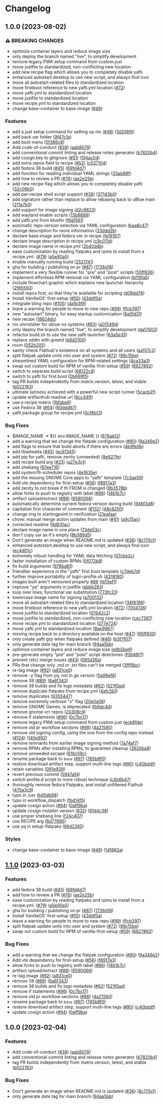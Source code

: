 # Changelog

## 1.0.0 (2023-08-02)


### ⚠ BREAKING CHANGES

* optimize container layers and reduce image size
* only deploy the branch named "live", to simplify development
* remove legacy PWA setup command from custom.just
* move justfile to standardized, non-conflicting new location
* add new recipe flag which allows you to completely disable yafti
* enhanced autostart.desktop to use new script, and always find icon
* move all autostart-related files to standardized location
* move firstboot reference to new yafti.yml location ([#72](https://github.com/jh-devv/ublue-sapphypr/issues/72))
* move yafti.yml to standardized location
* move justfile to standardized location
* move recipe.yml to standardized location
* change base-container to base-image ([#49](https://github.com/jh-devv/ublue-sapphypr/issues/49))

### Features

* add a just setup command for setting up nix ([#48](https://github.com/jh-devv/ublue-sapphypr/issues/48)) ([1d208f6](https://github.com/jh-devv/ublue-sapphypr/commit/1d208f6eaec5000daab9e4bce69e5547a916df89))
* add back usr folder ([9f47c1e](https://github.com/jh-devv/ublue-sapphypr/commit/9f47c1eddfc00779de2fc4c07bb6816bda9adf76))
* add boot menu ([5f386c8](https://github.com/jh-devv/ublue-sapphypr/commit/5f386c87b34cff2925e0895c3106793a9e76df2b))
* Add code-of-conduct ([#39](https://github.com/jh-devv/ublue-sapphypr/issues/39)) ([aab8078](https://github.com/jh-devv/ublue-sapphypr/commit/aab8078cfdc7d2354e057a0ca4771d3a53d2df4c))
* add conventional commit linting and release notes generator ([b7820b4](https://github.com/jh-devv/ublue-sapphypr/commit/b7820b4ba312ca939d0dc977ed9f6a08d135324b))
* add cosign.key to gitignore ([#51](https://github.com/jh-devv/ublue-sapphypr/issues/51)) ([5f4ac04](https://github.com/jh-devv/ublue-sapphypr/commit/5f4ac049a7f60bb55e40da809e29ac1dd9f65fc9))
* add extra repos field to recipe ([#52](https://github.com/jh-devv/ublue-sapphypr/issues/52)) ([c537104](https://github.com/jh-devv/ublue-sapphypr/commit/c537104ba2695a3c843ba7e67e7a118665f50c9a))
* add fedora 38 build ([#45](https://github.com/jh-devv/ublue-sapphypr/issues/45)) ([69fd4d7](https://github.com/jh-devv/ublue-sapphypr/commit/69fd4d7a57c5ce39331e47e8dedeb2a2f643190f))
* add function for reading individual YAML strings ([33ab88f](https://github.com/jh-devv/ublue-sapphypr/commit/33ab88f7940b6e360d3e8d7f4a1b0b393547dd92))
* add how to review a PR ([#76](https://github.com/jh-devv/ublue-sapphypr/issues/76)) ([ae2e25b](https://github.com/jh-devv/ublue-sapphypr/commit/ae2e25b92f5ebebed2fcaad53ecfab651a639d12))
* add new recipe flag which allows you to completely disable yafti ([32c06b0](https://github.com/jh-devv/ublue-sapphypr/commit/32c06b0867b0e4f66c3d1dfa303530682c16a52f))
* add per-recipe shell script support ([#38](https://github.com/jh-devv/ublue-sapphypr/issues/38)) ([37143b0](https://github.com/jh-devv/ublue-sapphypr/commit/37143b0e23582f8754808b77aee4b594bb877ba1))
* add signature rather than replace to allow rebasing back to uBlue main ([211a7b0](https://github.com/jh-devv/ublue-sapphypr/commit/211a7b05a82ddda18c63f9a239f7726f119cb935))
* add support for image signing ([d2c9823](https://github.com/jh-devv/ublue-sapphypr/commit/d2c98237f414b826d84cbb3199e9a9707ac67124))
* add wayland enable scripts ([13b9888](https://github.com/jh-devv/ublue-sapphypr/commit/13b98889cf90042d4876921522445658476c9f82))
* add yafti.yml from bluefin ([f9a1561](https://github.com/jh-devv/ublue-sapphypr/commit/f9a1561f2c8a718890f4d932db8ce625342610e2))
* automatic repo version selection via YAML configuration ([baa8c47](https://github.com/jh-devv/ublue-sapphypr/commit/baa8c47ffa97ae25077d205432bec0c549b27319))
* change description for more information ([33ddd2b](https://github.com/jh-devv/ublue-sapphypr/commit/33ddd2bbac6eebbf4716af0465808f2e2fe56ebc))
* declare base image and fedora ver in recipe ([fe16187](https://github.com/jh-devv/ublue-sapphypr/commit/fe16187a92400865b4f96e82ce4d6781478bdfe6))
* declare image description in recipe.yml ([c9c011d](https://github.com/jh-devv/ublue-sapphypr/commit/c9c011d842a9ef9ec5d3976a0fd167b22ca0f0ed))
* declare image name in recipe.yml ([2b40d4b](https://github.com/jh-devv/ublue-sapphypr/commit/2b40d4b4367c669f1e557194db7bc14ac40f8b53))
* ease customization by reading flatpaks and rpms to install from a recipe.yml. ([#79](https://github.com/jh-devv/ublue-sapphypr/issues/79)) ([a5e90a5](https://github.com/jh-devv/ublue-sapphypr/commit/a5e90a588f58a938405bf513d1032955be34028e))
* enable manually running build ([2521741](https://github.com/jh-devv/ublue-sapphypr/commit/2521741049e25b13c3865225be26c3d63aa84a21))
* gha for building / publishing on pr ([#87](https://github.com/jh-devv/ublue-sapphypr/issues/87)) ([1726d18](https://github.com/jh-devv/ublue-sapphypr/commit/1726d182ee95ce5eb13f47212799a68b63c5aefc))
* implement a very flexible runner for "pre" and "post" scripts ([55ff636](https://github.com/jh-devv/ublue-sapphypr/commit/55ff6363be7a783a5949ede05575d2936a4c6e29))
* implement effortless RPM removal via YAML configuration ([bf19fa5](https://github.com/jh-devv/ublue-sapphypr/commit/bf19fa5eca5b6440f4cfe83aa33c2c2e5797d33e))
* include flowchart graphic which explains new launcher hierarchy ([2f85593](https://github.com/jh-devv/ublue-sapphypr/commit/2f85593176abfe9eafdd59780d7909e386af4c15))
* install repos first, so that they're available for scripting ([d09dd76](https://github.com/jh-devv/ublue-sapphypr/commit/d09dd7624355076616735f82e066f364c0d02470))
* Install VanillaOS' first-setup ([#55](https://github.com/jh-devv/ublue-sapphypr/issues/55)) ([43ddf0a](https://github.com/jh-devv/ublue-sapphypr/commit/43ddf0a123911f9dedc3a76dcfc314a7cb37e871))
* integrate bling repo ([#105](https://github.com/jh-devv/ublue-sapphypr/issues/105)) ([da1b3f9](https://github.com/jh-devv/ublue-sapphypr/commit/da1b3f9ca2cf276f277b9357a4ceaadfa7c3937e))
* leave a warning for people to move to new repo ([#99](https://github.com/jh-devv/ublue-sapphypr/issues/99)) ([ffcb397](https://github.com/jh-devv/ublue-sapphypr/commit/ffcb3973bd540d679ab033ed94de6336b903e7dd))
* new "autostart" binary, for easy startup customization ([8a5fd31](https://github.com/jh-devv/ublue-sapphypr/commit/8a5fd31f8877ff425dd360ab2cd8a63e67ddd95a))
* new recipe ([18624dc](https://github.com/jh-devv/ublue-sapphypr/commit/18624dc1ca21e7160ce80a04b27c18074a3f9dcf))
* nix uninstaller for ublue-os systems ([#93](https://github.com/jh-devv/ublue-sapphypr/issues/93)) ([a01549d](https://github.com/jh-devv/ublue-sapphypr/commit/a01549d081f199c25d923751db4e88718c371612))
* only deploy the branch named "live", to simplify development ([da17603](https://github.com/jh-devv/ublue-sapphypr/commit/da17603567bd7206a844d932c1cac34329d05817))
* refactor build.sh to use the new yafti launcher ([63a5e35](https://github.com/jh-devv/ublue-sapphypr/commit/63a5e3583b1f3fdd4224e5f7cf9844c7a2b3f0da))
* replace sddm with greetd ([b6d2100](https://github.com/jh-devv/ublue-sapphypr/commit/b6d2100801457885b61ee5876515199feb394ee7))
* rocm ([052b205](https://github.com/jh-devv/ublue-sapphypr/commit/052b2055bc9ba91af5fc987619f697fcf2f65a17))
* sanity check Flathub's existence on all systems and all users ([aa157c2](https://github.com/jh-devv/ublue-sapphypr/commit/aa157c2514f8725e7535501fc4a02f95544a5850))
* split flatpak update units into user and system ([#72](https://github.com/jh-devv/ublue-sapphypr/issues/72)) ([99c15be](https://github.com/jh-devv/ublue-sapphypr/commit/99c15be6f012cb590891c5ef16b2613dc538d144))
* streamlined YAML configuration for RPM-related settings ([4ca33a3](https://github.com/jh-devv/ublue-sapphypr/commit/4ca33a3fe37afeb14a5e764813f623be7c2af042))
* swap out custom build for RPM of vanilla-first-setup ([#59](https://github.com/jh-devv/ublue-sapphypr/issues/59)) ([6927892](https://github.com/jh-devv/ublue-sapphypr/commit/6927892581dadf8f31419a0d9b070bb7268513ba))
* switch to separate build script ([68122c8](https://github.com/jh-devv/ublue-sapphypr/commit/68122c87cacbadc47bd85403c2d1c5b5b49eab3f))
* switch to yafti for first boot ([0b669f5](https://github.com/jh-devv/ublue-sapphypr/commit/0b669f5bb502c5e334474c54c95fbb7fed184b36))
* tag PR builds independently from matrix.version, latest, and stable ([b022183](https://github.com/jh-devv/ublue-sapphypr/commit/b02218386235e6d40a11a48b5b1171e9acf8d1eb))
* ultimate laziness achieved with a powerful new script runner ([5cacb2f](https://github.com/jh-devv/ublue-sapphypr/commit/5cacb2fcd86aa499aba4188ef6357e7e008373bc))
* update artifacthub readme url ([6cc44ff](https://github.com/jh-devv/ublue-sapphypr/commit/6cc44ff4a9462727260733d9c973aae5a3f90c46))
* use a recipe matrix ([1bfabe6](https://github.com/jh-devv/ublue-sapphypr/commit/1bfabe674e92dd5bf7fc12956941857de4eacd0a))
* use Fedora 38 ([#64](https://github.com/jh-devv/ublue-sapphypr/issues/64)) ([60ddd67](https://github.com/jh-devv/ublue-sapphypr/commit/60ddd67713b1fd843377276dbefb1afd54e23cc0))
* yafti package group for recipe.yml ([0cf6b13](https://github.com/jh-devv/ublue-sapphypr/commit/0cf6b13b6c44135848ae9a400b2fa3aa5aed657d))


### Bug Fixes

* $IMAGE_NAME -&gt; ${{ env.IMAGE_NAME }} ([678ab12](https://github.com/jh-devv/ublue-sapphypr/commit/678ab12c5ac41751775ca6898d09e2d09ea2d8b3))
* add a warning that we change the flatpak configuration ([#80](https://github.com/jh-devv/ublue-sapphypr/issues/80)) ([9a349e2](https://github.com/jh-devv/ublue-sapphypr/commit/9a349e2625791b90c11f640938060344ec3e4bd5))
* add flags to ensure that build aborts if there are errors ([4b9fe0b](https://github.com/jh-devv/ublue-sapphypr/commit/4b9fe0b05bd138cebd825e67cb6c5a062181d6d8))
* add libadwaita ([#45](https://github.com/jh-devv/ublue-sapphypr/issues/45)) ([ec91345](https://github.com/jh-devv/ublue-sapphypr/commit/ec91345bc71b373b3fa5aff4ad3df0eefec45fa4))
* add pip for yafti, remove zenity (unneeded) ([9e827fe](https://github.com/jh-devv/ublue-sapphypr/commit/9e827fe6be1495221cecc83746d266a78c55ba96))
* add recipe build arg ([#23](https://github.com/jh-devv/ublue-sapphypr/issues/23)) ([a27e3cf](https://github.com/jh-devv/ublue-sapphypr/commit/a27e3cfa13fbf76e145a6fcd4bb469d42daf5995))
* add shebang ([97ee716](https://github.com/jh-devv/ublue-sapphypr/commit/97ee7169f4a287520b516bc377b90046b717daaf))
* add system76-scheduler repos ([4e1635e](https://github.com/jh-devv/ublue-sapphypr/commit/4e1635efc16ec9c31ccc29d52978b685045d2575))
* add the missing GNOME Core apps to "yafti" template ([7c3ae59](https://github.com/jh-devv/ublue-sapphypr/commit/7c3ae599e521fdab197dd8710f3b38b057d3f007))
* Add vte dependency for first-setup ([#56](https://github.com/jh-devv/ublue-sapphypr/issues/56)) ([f8917a3](https://github.com/jh-devv/ublue-sapphypr/commit/f8917a3258196f85b8e3805f5ebcb1c9c0db06a7))
* add zenity to not break if th FROM is changed ([9b3578b](https://github.com/jh-devv/ublue-sapphypr/commit/9b3578b2175d4ad2427736ff7a7e3bc962ea35f0))
* allow forks to push to registry with label ([#86](https://github.com/jh-devv/ublue-sapphypr/issues/86)) ([14b1b7c](https://github.com/jh-devv/ublue-sapphypr/commit/14b1b7cb044ec616817aa30075609469dcb9986b))
* artifact upload/extract ([#88](https://github.com/jh-devv/ublue-sapphypr/issues/88)) ([6590066](https://github.com/jh-devv/ublue-sapphypr/commit/6590066ebcf72d6c4a56730dd682088db17d7df0))
* automatically determine current fedora version during build ([946f3d8](https://github.com/jh-devv/ublue-sapphypr/commit/946f3d82eec8bfb12a187c00b31aa5ac512fa0d7))
* capitalize first character of comment ([#132](https://github.com/jh-devv/ublue-sapphypr/issues/132)) ([48c8250](https://github.com/jh-devv/ublue-sapphypr/commit/48c8250e1a084049a73e50fc34b4089a015002bc))
* change img to startingpoint in verification ([21eafaa](https://github.com/jh-devv/ublue-sapphypr/commit/21eafaa3c09c888f8b90a0345855a5024a24dacb))
* chore: manual merge action updates from main  ([#41](https://github.com/jh-devv/ublue-sapphypr/issues/41)) ([a9c15ac](https://github.com/jh-devv/ublue-sapphypr/commit/a9c15ac30655689f15e83e2534335f2b49a4622b))
* corrected readme ([9d831ac](https://github.com/jh-devv/ublue-sapphypr/commit/9d831ac736a658ae9949e17363abacfb37618f2b))
* declare image name in one place ([73de53c](https://github.com/jh-devv/ublue-sapphypr/commit/73de53cd39fbc4a5c84e27d9df7215f91d689ab4))
* don't copy usr as it's empty ([8b389d5](https://github.com/jh-devv/ublue-sapphypr/commit/8b389d5f049c6e9c74c9a742edf798d52beaab28))
* Don't generate an image when README.md is updated ([#36](https://github.com/jh-devv/ublue-sapphypr/issues/36)) ([8c170cf](https://github.com/jh-devv/ublue-sapphypr/commit/8c170cfe89dd306eec0940f4dc50ed245c94bc2b))
* enhanced autostart.desktop to use new script, and always find icon ([ec4d01c](https://github.com/jh-devv/ublue-sapphypr/commit/ec4d01caa8dfeeb152e474a40d7485903be98edd))
* extremely robust handling for YAML data fetching ([07cbe2c](https://github.com/jh-devv/ublue-sapphypr/commit/07cbe2cc08908ffef4a4543f2e50f0c3a80ed559))
* faster installation of custom RPMs ([5f072b8](https://github.com/jh-devv/ublue-sapphypr/commit/5f072b8b671ccb68b8e15aff62abebda4ac1115a))
* fix build arguments ([978bd61](https://github.com/jh-devv/ublue-sapphypr/commit/978bd6193cc2a6665044632781818724a2b395b0))
* friendlier experience in the "yafti" first boot template ([c7deb7d](https://github.com/jh-devv/ublue-sapphypr/commit/c7deb7d6fe3aa4256d7a79123ffc250a24165263))
* further improve portability of login-profile.sh ([4318180](https://github.com/jh-devv/ublue-sapphypr/commit/4318180a7c134fc06c83bac550c90c50678550d8))
* images built aren't versioned properly [#86](https://github.com/jh-devv/ublue-sapphypr/issues/86) ([fe13ef1](https://github.com/jh-devv/ublue-sapphypr/commit/fe13ef1236dfd05ce8cbdbb55c4691486b68588e))
* improve "yq" arguments in justfile ([abbb283](https://github.com/jh-devv/ublue-sapphypr/commit/abbb283dbe69d1e126a8bf41141c517cdda0d488))
* loop over lines, functional var substitution ([773fc23](https://github.com/jh-devv/ublue-sapphypr/commit/773fc23804d7f6d5c044d46c28564a62d709f171))
* lowercase image name for signing ([a700132](https://github.com/jh-devv/ublue-sapphypr/commit/a70013277e209a042d546d5a43ea3d39e26b1a08))
* move all autostart-related files to standardized location ([34f6189](https://github.com/jh-devv/ublue-sapphypr/commit/34f6189d26043b0efb4242d186cfc211a0a16c14))
* move firstboot reference to new yafti.yml location ([#72](https://github.com/jh-devv/ublue-sapphypr/issues/72)) ([7004136](https://github.com/jh-devv/ublue-sapphypr/commit/700413653ee904c20a5ba2eb365dcfda33c77fec))
* move justfile to standardized location ([07642c2](https://github.com/jh-devv/ublue-sapphypr/commit/07642c2f43167d13b51ef3b29fa0679908fa8d93))
* move justfile to standardized, non-conflicting new location ([cec7397](https://github.com/jh-devv/ublue-sapphypr/commit/cec73978cf2ff49b0aad5278485e8854f5738519))
* move recipe.yml to standardized location ([077e724](https://github.com/jh-devv/ublue-sapphypr/commit/077e7243f264840cb71b801335cc9b728ee73813))
* move yafti.yml to standardized location ([8ee9967](https://github.com/jh-devv/ublue-sapphypr/commit/8ee996722f698d585651b252d60ef57d59fc1627))
* moving recipe back to a directory available on the host ([#47](https://github.com/jh-devv/ublue-sapphypr/issues/47)) ([95ff830](https://github.com/jh-devv/ublue-sapphypr/commit/95ff830b49649fd3d76f54e7cce1727ace6ac6c6))
* only create yafti grp when flatpaks defined ([#46](https://github.com/jh-devv/ublue-sapphypr/issues/46)) ([b3f7f07](https://github.com/jh-devv/ublue-sapphypr/commit/b3f7f07d6ceca0489d699c6d2dfa4d995588c5c1))
* only generate date tag for main branch ([94aa5bb](https://github.com/jh-devv/ublue-sapphypr/commit/94aa5bb8df2aac0985d4c9422b19b0c03a3f25b0))
* optimize container layers and reduce image size ([e8b5be6](https://github.com/jh-devv/ublue-sapphypr/commit/e8b5be6e83099043a4aa51460154940af3ee7ce2))
* pre-generate empty "pre" and "post" script directories ([f0946f7](https://github.com/jh-devv/ublue-sapphypr/commit/f0946f74b9c93c46a57186d7df6d9310c1fb508b))
* prevent /etc/ merge issues ([#43](https://github.com/jh-devv/ublue-sapphypr/issues/43)) ([085d26a](https://github.com/jh-devv/ublue-sapphypr/commit/085d26aa1acd7252c1c54fbd18661fed1a69d4e1))
* PRs that change only .md or .txt files can't be merged ([3fff8bc](https://github.com/jh-devv/ublue-sapphypr/commit/3fff8bc61c490a267b6586eea28153aa834075da))
* re-tag image ([#92](https://github.com/jh-devv/ublue-sapphypr/issues/92)) ([a831ce0](https://github.com/jh-devv/ublue-sapphypr/commit/a831ce00df84d94e2bdb48013f650bcbb5b39568))
* remove -y flag from yq; not in  go version ([5a98ef6](https://github.com/jh-devv/ublue-sapphypr/commit/5a98ef653293d5d3a9b4f0920d3625291a93601a))
* remove 38 ([#89](https://github.com/jh-devv/ublue-sapphypr/issues/89)) ([8a6f343](https://github.com/jh-devv/ublue-sapphypr/commit/8a6f3433ad45b0f9f3da974a691001c02f498fb1))
* remove 38 builds and fix logo metadata ([#62](https://github.com/jh-devv/ublue-sapphypr/issues/62)) ([521f0ad](https://github.com/jh-devv/ublue-sapphypr/commit/521f0adcda598a1bf494d969df375f0c0a03a10c))
* remove duplicate flatpaks from recipe.yml ([4afc5b1](https://github.com/jh-devv/ublue-sapphypr/commit/4afc5b1b4482ec6eb5e1841cbb57d3d9e3d98f5c))
* remove duplicates ([9355447](https://github.com/jh-devv/ublue-sapphypr/commit/9355447fbef4c91f8993bc5998d2c56a29f52ce9))
* remove extremely verbose "x" flag ([20e0a06](https://github.com/jh-devv/ublue-sapphypr/commit/20e0a06588e9b0e4edb3522f4d9602d2e681f4af))
* remove GNOME Games, is deprecated ([fb6dc4d](https://github.com/jh-devv/ublue-sapphypr/commit/fb6dc4da908cb826b1a9b8020d59f4c2bbe71b18))
* remove gnome-vrr repos ([20308c9](https://github.com/jh-devv/ublue-sapphypr/commit/20308c9c3fed2dba36455ca4ed54619afbd9a338))
* remove if statements ([#96](https://github.com/jh-devv/ublue-sapphypr/issues/96)) ([0c7bc17](https://github.com/jh-devv/ublue-sapphypr/commit/0c7bc17666ae038a0504d24a0e683f724c734527))
* remove legacy PWA setup command from custom.just ([ecb6fde](https://github.com/jh-devv/ublue-sapphypr/commit/ecb6fdebb17240de5a80c8cf9e54d99623f0dab6))
* remove old pr workflow sections ([#98](https://github.com/jh-devv/ublue-sapphypr/issues/98)) ([4a21580](https://github.com/jh-devv/ublue-sapphypr/commit/4a21580f4e4d40692449bae61a75a555e8569be1))
* remove old signing config, using the one from the config repo instead ([#124](https://github.com/jh-devv/ublue-sapphypr/issues/124)) ([140e992](https://github.com/jh-devv/ublue-sapphypr/commit/140e99278bc3602784efad0deefc2ae9409ec40e))
* remove remnants from earlier image signing method ([7a74af7](https://github.com/jh-devv/ublue-sapphypr/commit/7a74af7342b2480af07edbb4bca94b27bc091aa8))
* remove RPMs after installing RPMs, to guarantee cleanup ([3920ba9](https://github.com/jh-devv/ublue-sapphypr/commit/3920ba9ab53fd75e5b54fdecdd330e0a80fcc0bb))
* remove unneeded escape ([616c59c](https://github.com/jh-devv/ublue-sapphypr/commit/616c59c90bebd1d4dda24d5c28fa35adb067b13a))
* rename package back to `base` ([#97](https://github.com/jh-devv/ublue-sapphypr/issues/97)) ([785b8f0](https://github.com/jh-devv/ublue-sapphypr/commit/785b8f0d8adb8513bbe94b8918bfc0033ee0ca45))
* restore download artifact step, support multi-line tags ([#90](https://github.com/jh-devv/ublue-sapphypr/issues/90)) ([c40bddf](https://github.com/jh-devv/ublue-sapphypr/commit/c40bddfdf39a61545700ecb8123a02abd24a4f8f))
* retain variables ([091e939](https://github.com/jh-devv/ublue-sapphypr/commit/091e9396f2929bee6a3cf1606439377f75f13a92))
* revert previous commit ([5947af4](https://github.com/jh-devv/ublue-sapphypr/commit/5947af45da9ea324ab8c52e09142c916791d88e2))
* switch profile.d script to more robust technique ([c4b6b47](https://github.com/jh-devv/ublue-sapphypr/commit/c4b6b4760606c9f70c30a88c9b20474e5698cc95))
* thoroughly remove fedora Flatpaks, and install unfiltered Flathub ([475a3c9](https://github.com/jh-devv/ublue-sapphypr/commit/475a3c91cdfced27b73ad80a6d5e1ec19617d932))
* typo in /usr ([bd5db68](https://github.com/jh-devv/ublue-sapphypr/commit/bd5db68387150ee04afc348bfdfd42afdc4db167))
* typo in workflow_dispatch ([fbd14f5](https://github.com/jh-devv/ublue-sapphypr/commit/fbd14f502f6c2ceaeb02f6b7ddab246b7a507171))
* update cosign action ([#94](https://github.com/jh-devv/ublue-sapphypr/issues/94)) ([0aff9ba](https://github.com/jh-devv/ublue-sapphypr/commit/0aff9bac374c3494f57a360fd4426afe705bfee9))
* update cosign installer version ([#32](https://github.com/jh-devv/ublue-sapphypr/issues/32)) ([91d4c38](https://github.com/jh-devv/ublue-sapphypr/commit/91d4c3877ca61595f4e1f6a5cfa5dbf4dcc0e596))
* use proper shebang line ([f24c407](https://github.com/jh-devv/ublue-sapphypr/commit/f24c4072fdb09f117f8e2b58baf017883725b7a0))
* use RECIPE arg ([6d77885](https://github.com/jh-devv/ublue-sapphypr/commit/6d778859c82924e920198c69c2e27bbabdf3ea3e))
* use yq in setup-flatpaks ([66d2265](https://github.com/jh-devv/ublue-sapphypr/commit/66d22650f02cb4c551675614168b44eb89cb8345))


### Styles

* change base-container to base-image ([#49](https://github.com/jh-devv/ublue-sapphypr/issues/49)) ([1df862a](https://github.com/jh-devv/ublue-sapphypr/commit/1df862aae8472f765828043d0ae1bea2953b61a0))

## [1.1.0](https://github.com/ublue-os/base/compare/v1.0.0...v1.1.0) (2023-03-03)


### Features

* add fedora 38 build ([#45](https://github.com/ublue-os/base/issues/45)) ([69fd4d7](https://github.com/ublue-os/base/commit/69fd4d7a57c5ce39331e47e8dedeb2a2f643190f))
* add how to review a PR ([#76](https://github.com/ublue-os/base/issues/76)) ([ae2e25b](https://github.com/ublue-os/base/commit/ae2e25b92f5ebebed2fcaad53ecfab651a639d12))
* ease customization by reading flatpaks and rpms to install from a recipe.yml. ([#79](https://github.com/ublue-os/base/issues/79)) ([a5e90a5](https://github.com/ublue-os/base/commit/a5e90a588f58a938405bf513d1032955be34028e))
* gha for building / publishing on pr ([#87](https://github.com/ublue-os/base/issues/87)) ([1726d18](https://github.com/ublue-os/base/commit/1726d182ee95ce5eb13f47212799a68b63c5aefc))
* Install VanillaOS' first-setup ([#55](https://github.com/ublue-os/base/issues/55)) ([43ddf0a](https://github.com/ublue-os/base/commit/43ddf0a123911f9dedc3a76dcfc314a7cb37e871))
* leave a warning for people to move to new repo ([#99](https://github.com/ublue-os/base/issues/99)) ([ffcb397](https://github.com/ublue-os/base/commit/ffcb3973bd540d679ab033ed94de6336b903e7dd))
* split flatpak update units into user and system ([#72](https://github.com/ublue-os/base/issues/72)) ([99c15be](https://github.com/ublue-os/base/commit/99c15be6f012cb590891c5ef16b2613dc538d144))
* swap out custom build for RPM of vanilla-first-setup ([#59](https://github.com/ublue-os/base/issues/59)) ([6927892](https://github.com/ublue-os/base/commit/6927892581dadf8f31419a0d9b070bb7268513ba))


### Bug Fixes

* add a warning that we change the flatpak configuration ([#80](https://github.com/ublue-os/base/issues/80)) ([9a349e2](https://github.com/ublue-os/base/commit/9a349e2625791b90c11f640938060344ec3e4bd5))
* Add vte dependency for first-setup ([#56](https://github.com/ublue-os/base/issues/56)) ([f8917a3](https://github.com/ublue-os/base/commit/f8917a3258196f85b8e3805f5ebcb1c9c0db06a7))
* allow forks to push to registry with label ([#86](https://github.com/ublue-os/base/issues/86)) ([14b1b7c](https://github.com/ublue-os/base/commit/14b1b7cb044ec616817aa30075609469dcb9986b))
* artifact upload/extract ([#88](https://github.com/ublue-os/base/issues/88)) ([6590066](https://github.com/ublue-os/base/commit/6590066ebcf72d6c4a56730dd682088db17d7df0))
* re-tag image ([#92](https://github.com/ublue-os/base/issues/92)) ([a831ce0](https://github.com/ublue-os/base/commit/a831ce00df84d94e2bdb48013f650bcbb5b39568))
* remove 38 ([#89](https://github.com/ublue-os/base/issues/89)) ([8a6f343](https://github.com/ublue-os/base/commit/8a6f3433ad45b0f9f3da974a691001c02f498fb1))
* remove 38 builds and fix logo metadata ([#62](https://github.com/ublue-os/base/issues/62)) ([521f0ad](https://github.com/ublue-os/base/commit/521f0adcda598a1bf494d969df375f0c0a03a10c))
* remove if statements ([#96](https://github.com/ublue-os/base/issues/96)) ([0c7bc17](https://github.com/ublue-os/base/commit/0c7bc17666ae038a0504d24a0e683f724c734527))
* remove old pr workflow sections ([#98](https://github.com/ublue-os/base/issues/98)) ([4a21580](https://github.com/ublue-os/base/commit/4a21580f4e4d40692449bae61a75a555e8569be1))
* rename package back to `base` ([#97](https://github.com/ublue-os/base/issues/97)) ([785b8f0](https://github.com/ublue-os/base/commit/785b8f0d8adb8513bbe94b8918bfc0033ee0ca45))
* restore download artifact step, support multi-line tags ([#90](https://github.com/ublue-os/base/issues/90)) ([c40bddf](https://github.com/ublue-os/base/commit/c40bddfdf39a61545700ecb8123a02abd24a4f8f))
* update cosign action ([#94](https://github.com/ublue-os/base/issues/94)) ([0aff9ba](https://github.com/ublue-os/base/commit/0aff9bac374c3494f57a360fd4426afe705bfee9))

## 1.0.0 (2023-02-04)


### Features

* Add code-of-conduct ([#39](https://github.com/ublue-os/base/issues/39)) ([aab8078](https://github.com/ublue-os/base/commit/aab8078cfdc7d2354e057a0ca4771d3a53d2df4c))
* add conventional commit linting and release notes generator ([b7820b4](https://github.com/ublue-os/base/commit/b7820b4ba312ca939d0dc977ed9f6a08d135324b))
* tag PR builds independently from matrix.version, latest, and stable ([b022183](https://github.com/ublue-os/base/commit/b02218386235e6d40a11a48b5b1171e9acf8d1eb))


### Bug Fixes

* Don't generate an image when README.md is updated ([#36](https://github.com/ublue-os/base/issues/36)) ([8c170cf](https://github.com/ublue-os/base/commit/8c170cfe89dd306eec0940f4dc50ed245c94bc2b))
* only generate date tag for main branch ([94aa5bb](https://github.com/ublue-os/base/commit/94aa5bb8df2aac0985d4c9422b19b0c03a3f25b0))
